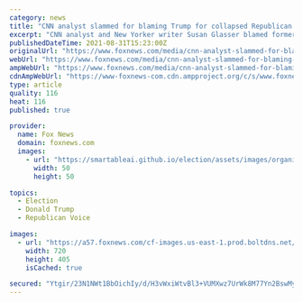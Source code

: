```yaml
---
category: news
title: "CNN analyst slammed for blaming Trump for collapsed Republican trust in national media: 'Simply breathtaking'"
excerpt: "CNN analyst and New Yorker writer Susan Glasser blamed former President Donald Trump's rhetoric for the plummet in GOP trust in national media over the past five years."
publishedDateTime: 2021-08-31T15:23:00Z
originalUrl: "https://www.foxnews.com/media/cnn-analyst-slammed-for-blaming-trump-for-collapsed-republican-trust-in-national-media-simply-breathtaking"
webUrl: "https://www.foxnews.com/media/cnn-analyst-slammed-for-blaming-trump-for-collapsed-republican-trust-in-national-media-simply-breathtaking"
ampWebUrl: "https://www.foxnews.com/media/cnn-analyst-slammed-for-blaming-trump-for-collapsed-republican-trust-in-national-media-simply-breathtaking.amp"
cdnAmpWebUrl: "https://www-foxnews-com.cdn.ampproject.org/c/s/www.foxnews.com/media/cnn-analyst-slammed-for-blaming-trump-for-collapsed-republican-trust-in-national-media-simply-breathtaking.amp"
type: article
quality: 116
heat: 116
published: true

provider:
  name: Fox News
  domain: foxnews.com
  images:
    - url: "https://smartableai.github.io/election/assets/images/organizations/foxnews.com-50x50.jpg"
      width: 50
      height: 50

topics:
  - Election
  - Donald Trump
  - Republican Voice

images:
  - url: "https://a57.foxnews.com/cf-images.us-east-1.prod.boltdns.net/v1/static/694940094001/b5aa6c85-14b2-4ad2-9440-675bda7c16be/bf09b414-0396-40a2-ad41-ceb1fd8f2354/1280x720/match/720/405/image.jpg?ve=1&tl=1"
    width: 720
    height: 405
    isCached: true

secured: "Ytgir/23N1NWt1BbOichIy/d/H3vWxiWtvBl3+VUMXwz7UrWk8M77Yn2BswMyxwYfJmuuRl8QrHzYTQmAhx9Fdt/jhKhJajbXqWRmXZcG7/lx4d5hWHKLFoc70IC+V8p5eSTdpctxDy/CywDPZhxdUnMy3Rxbful/ox0LmDzQlJQ5xEpu+bAVLp+FDBjX02Hfe61GtAf2RcKvMl/LdeeY9A23PWhyskMvEM+t/MDWIiYANs2HkSprj7CL/izaUVpXhiMRsmNhhtVvnRaBsK16Z/3eYenKY7pgCoPruTqYPq5hZYac9+6Gn/ULl1wJnZYZqi85JCh5WfWW40lgZb4mWYY/K7Ku5TvxN3L0pwsqE8=;ylKQyy4s/m50L1htaINiRQ=="
---
```


